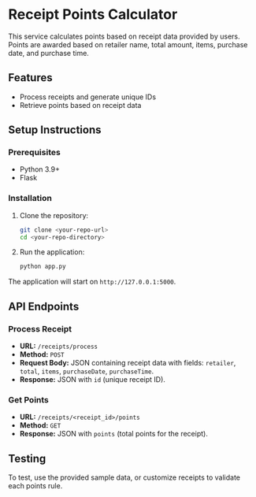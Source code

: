 # Receipt Points Calculator

This service calculates points based on receipt data provided by users. Points are awarded based on retailer name, total amount, items, purchase date, and purchase time.

## Features

- Process receipts and generate unique IDs
- Retrieve points based on receipt data

## Setup Instructions

### Prerequisites

- Python 3.9+
- Flask

### Installation

1. Clone the repository:
    ```bash
    git clone <your-repo-url>
    cd <your-repo-directory>
    ```

2. Run the application:
    ```bash
    python app.py
    ```

The application will start on `http://127.0.0.1:5000`.

## API Endpoints

### Process Receipt

- **URL:** `/receipts/process`
- **Method:** `POST`
- **Request Body:** JSON containing receipt data with fields: `retailer`, `total`, `items`, `purchaseDate`, `purchaseTime`.
- **Response:** JSON with `id` (unique receipt ID).

### Get Points

- **URL:** `/receipts/<receipt_id>/points`
- **Method:** `GET`
- **Response:** JSON with `points` (total points for the receipt).

## Testing

To test, use the provided sample data, or customize receipts to validate each points rule.
